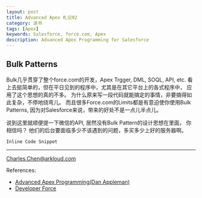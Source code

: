 ```yaml
---
layout: post
title: Advanced Apex 札记02
category: 读书
tags: [Apex] 
keywords: Salesforce, force.com, Apex
description: Advanced Apex Programming for Salesforce
---
```

## Bulk Patterns

Bulk几乎贯穿了整个force.com的开发，Apex Trgger, DML, SOQL, API, etc.
看上去挺简单的，但在平日见到的程序中，尤其是在其它平台上的各式程序中，
应用了这个思想的真的不多。
为什么原来写一段代码就能搞定的事情，非要搞得如此复杂，不停地绕弯儿。
而且很多Force.com的Limits都是有意迫使你使用Bulk Patterns, 因为对Salesforce来说，带来的好处不是一点儿半点儿。

说到这里就顺便提一下微信的API, 居然没有Bulk Pattern的设计思想在里面，
你相信吗？ 他们的后台要面临多少不该遇到的问题，多买多少上好的服务器啊。







`Inline Code Snippet` 




---
Charles.Chen@arkloud.com

References:

* [Advanced Apex Programming(Dan Appleman)](http://advancedapex.com/)
* [Developer Force](http://developer.force.com)